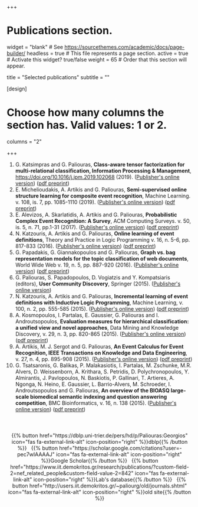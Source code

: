 +++
# Publications section.
widget = "blank"  # See https://sourcethemes.com/academic/docs/page-builder/
headless = true  # This file represents a page section.
active = true  # Activate this widget? true/false
weight = 65  # Order that this section will appear.

title = "Selected publications"
subtitle = ""

[design]
  # Choose how many columns the section has. Valid values: 1 or 2.
  columns = "2"

+++

<!-- PUBLICATIONS' LIST -->
1. G. Katsimpras and G. Paliouras, **Class-aware tensor factorization for multi-relational classification, Information Processing & Management**, https://doi.org/10.1016/j.ipm.2019.102068 (2019). ([Publisher's online version](https://www.sciencedirect.com/science/article/pii/S0306457318310033?via%3Dihub)) ([pdf preprint](https://reader.elsevier.com/reader/sd/pii/S0306457318310033?token=4AE4BB2853E88EAF55BCA528CD1C193BE03D8F121D33B185D08D214C1AD70D3E0A0292821C935C0188793D4AE930FACC))
2. E. Michelioudakis, A. Artikis and G. Paliouras, **Semi-supervised online structure learning for composite event recognition**, Machine Learning. v. 108, is. 7, pp. 1085-1110 (2019). ([Publisher's online version](https://link.springer.com/article/10.1007/s10994-019-05794-2)) ([pdf preprint](https://link.springer.com/content/pdf/10.1007%2Fs10994-019-05794-2.pdf))
3. E. Alevizos, A. Skarlatidis, A. Artikis and G. Paliouras, **Probabilistic Complex Event Recognition: A Survey**, ACM Computing Surveys. v. 50, is. 5, n. 71, pp.1-31 (2017). ([Publisher's online version](https://dl.acm.org/citation.cfm?id=3117809)) ([pdf preprint](https://www.iit.demokritos.gr/sites/default/files/a71-alevizos.pdf))
4. N. Katzouris, A. Artikis and G. Paliouras, **Online learning of event definitions**, Theory and Practice in Logic Programming v. 16, n. 5-6, pp. 817-833 (2016). ([Publisher's online version](https://www.cambridge.org/core/journals/theory-and-practice-of-logic-programming/article/online-learning-of-event-definitions/B1244B019AF03F6172DC92B57896544D)) ([pdf preprint](https://www.iit.demokritos.gr/sites/default/files/katzouris_tplp_2016_preprint.pdf))
5. G. Papadakis, G. Giannakopoulos and G. Paliouras, **Graph vs. bag representation models for the topic classification of web documents**, World Wide Web v. 19, n. 5, pp. 887-920 (2016). ([Publisher's online version](https://link.springer.com/article/10.1007/s11280-015-0365-x)) ([pdf preprint](https://www.iit.demokritos.gr/sites/default/files/papadakis_www_2016_preprint.pdf))
6. G. Paliouras, S. Papadopoulos, D. Vogiatzis and Y. Kompatsiaris (editors), **User Community Discovery**, Springer (2015). ([Publisher's online version](http://www.springer.com/us/book/9783319238340))
7. N. Katzouris, A. Artikis and G. Paliouras, **Incremental learning of event definitions with Inductive Logic Programming**, Machine Learning, v. 100, n. 2, pp. 555-585 (2015). ([Publisher's online version](http://link.springer.com/article/10.1007%2Fs10994-015-5512-1)) ([pdf preprint](http://users.iit.demokritos.gr/~paliourg/old/papers/MLJ2015.pdf))
8. A. Kosmopoulos, I. Partalas, E. Gaussier, G. Paliouras and I. Androutsopoulos, **Evaluation measures for hierarchical classification: a unified view and novel approaches**, Data Mining and Knowledge Discovery, v. 29, n. 3, pp. 820-865 (2015). ([Publisher's online version](https://link.springer.com/article/10.1007%2Fs10618-014-0382-x)) ([pdf preprint](https://www.iit.demokritos.gr/sites/default/files/kosmopoulos_dami_2015_preprint.pdf))
9. A. Artikis, M. J. Sergot and G. Paliouras, **An Event Calculus for Event Recognition, IEEE Transactions on Knowledge and Data Engineering**, v. 27, n. 4, pp. 895-908 (2015). ([Publisher's online version](http://ieeexplore.ieee.org/document/6895142/?arnumber=6895142)) ([pdf preprint](http://users.iit.demokritos.gr/~paliourg/old/papers/TKDE2015.pdf))
10. G. Tsatsaronis, G. Balikas, P. Malakasiotis, I. Partalas, M. Zschunke, M.R. Alvers, D. Weissenborn, A. Krithara, S. Petridis, D. Polychronopoulos, Y. Almirantis, J. Pavlopoulos, N. Baskiotis, P. Gallinari, T. Artieres, A. Ngonga, N. Heino, E. Gaussier, L. Barrio-Alvers, M. Schroeder, I. Androutsopoulos and G. Paliouras, **An overview of the BIOASQ large-scale biomedical semantic indexing and question answering competition**, BMC Bioinformatics, v. 16, n. 138 (2015). ([Publisher's online version](https://bmcbioinformatics.biomedcentral.com/articles/10.1186/s12859-015-0564-6)) ([pdf preprint](http://users.iit.demokritos.gr/~paliourg/old/papers/BMC_Bioinformatics2015.pdf))

<!-- BUTTONS -->
<p style="text-align: center;padding-top: 40px;">
{{% button href="https://dblp.uni-trier.de/pers/hd/p/Paliouras:Georgios" icon="fas fa-external-link-alt" icon-position="right" %}}dblp{{% /button %}}&nbsp;&nbsp;&nbsp;{{% button href="https://scholar.google.com/citations?user=-pec7wIAAAAJ" icon="fas fa-external-link-alt" icon-position="right" %}}Google Scholar{{% /button %}}&nbsp;&nbsp;&nbsp;{{% button href="https://www.iit.demokritos.gr/research/publications/?custom-field-2=nef_related_people&custom-field-value-2=842" icon="fas fa-external-link-alt" icon-position="right" %}}Lab's database{{% /button %}}&nbsp;&nbsp;&nbsp;{{% button href="http://users.iit.demokritos.gr/~paliourg/old/journals.shtml" icon="fas fa-external-link-alt" icon-position="right" %}}old site{{% /button %}}
</p>